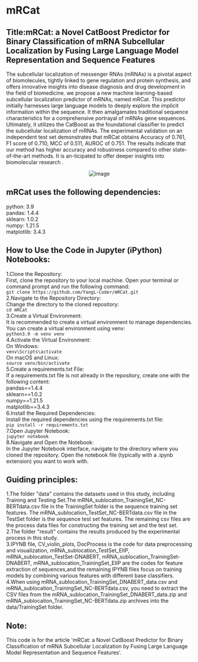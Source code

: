 # mRCat
## Title:mRCat: a Novel CatBoost Predictor for Binary Classification of mRNA Subcellular Localization by Fusing Large Language Model Representation and Sequence Features
The subcellular localization of messenger RNAs (mRNAs) is a pivotal aspect of biomolecules, tightly linked to gene regulation and protein synthesis, and offers innovative insights into disease diagnosis and drug development in the field of biomedicine. we propose a new machine learning-based subcellular localization predictor of mRNAs, named mRCat. This predictor initially harnesses large language models to deeply explore the implicit information within the sequence. It then amalgamates traditional sequence characteristics for a comprehensive portrayal of mRNAs gene sequences. Ultimately, it utilizes the CatBoost as the foundational classifier to predict the subcellular localization of mRNAs. The experimental validation on an independent test set demonstrates that mRCat obtains Accuracy of 0.761, F1 score of 0.710, MCC of 0.511, AUROC of 0.751. The results indicate that our method has higher accuracy and robustness compared to other state-of-the-art methods. It is an-ticipated to offer deeper insights into biomolecular research
.<div align=center>![image](https://github.com/YangL-Coder/mRCat/assets/168099551/d80aa277-7d54-4bcd-9974-9cf91ae834f9s)</div>
## mRCat uses the following dependencies:<br>
python: 3.9<br>
pandas: 1.4.4<br>
sklearn: 1.0.2<br>
numpy: 1.21.5<br>
matplotlib: 3.4.3<br>
## How to Use the Code in Jupyter (iPython) Notebooks:<br>
1.Clone the Repository:<br>
  First, clone the repository to your local machine. Open your terminal or command prompt and run the following command:<br>
  ```git clone https://github.com/YangL-Coder/mRCat.git```<br>
2.Navigate to the Repository Directory:<br>
  Change the directory to the cloned repository:<br>
  ```cd mRCat```<br>
3.Create a Virtual Environment:<br>
  It is recommended to create a virtual environment to manage dependencies. You can create a virtual environment using venv:<br>
 ```python3.9 -m venv venv```<br>
4.Activate the Virtual Environment:<br>
  On Windows:<br>
  ```venv\Scripts\activate```<br>
  On macOS and Linux:<br>
  ```source venv/bin/activate```<br>
5.Create a requirements.txt File:<br>
  If a requirements.txt file is not already in the repository, create one with the following content:<br>
  pandas==1.4.4<br>
  sklearn==1.0.2<br>
  numpy==1.21.5<br>
  matplotlib==3.4.3<br>
6.Install the Required Dependencies:<br>
  Install the required dependencies using the requirements.txt file:<br>
  ```pip install -r requirements.txt```<br>
7.Open Jupyter Notebook:<br>
  ```jupyter notebook```<br>
8.Navigate and Open the Notebook:<br>
  In the Jupyter Notebook interface, navigate to the directory where you cloned the repository. Open the notebook file (typically with a .ipynb extension) you want to work with.<br>
## Guiding principles:<br>
1.The folder "data" contains the datasets used in this study, including Training and Testing Set.The mRNA_sublocation_TrainingSet_NC-BERTdata.csv file in the TrainingSet folder is the sequence training set features. The mRNA_sublocation_TestSet_NC-BERTdata.csv file in the TestSet folder is the sequence test set features. The remaining csv files are the process data files for constructing the training set and the test set.<br>
2.The folder "result" contains the results produced by the experimental process in this study.<br>
3.IPYNB file, CV_violin_plots, DocProcess is the code for data preprocessing and visualization, mRNA_sublocation_TestSet_EIIP, mRNA_sublocation_TestSet-DNABERT, mRNA_sublocation_TrainingSet-DNABERT, mRNA_sublocation_TrainingSet_EIIP are the codes for feature extraction of sequences,and the remaining IPYNB files focus on training models by combining various features with different base classifiers.<br>
4.When using mRNA_sublocation_TrainingSet_DNABERT_data.csv and mRNA_sublocation_TrainingSet_NC-BERTdata.csv, you need to extract the CSV files from the mRNA_sublocation_TrainingSet_DNABERT_data.zip and mRNA_sublocation_TrainingSet_NC-BERTdata.zip archives into the data/TrainingSet folder.<br>
## Note:<br>
This code is for the article 'mRCat: a Novel CatBoost Predictor for Binary Classification of mRNA Subcellular Localization by Fusing Large Language Model Representation and Sequence Features'.
